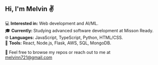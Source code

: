 ## Hi, I'm Melvin :v:

:computer: <b>Interested in:</b> Web development and AI/ML.  
:mortar_board: <b>Currently: </b> Studying advanced software development at Misson Ready.  
:globe_with_meridians: <b>Languages:</b> JavaScript, TypeScript, Python, HTML/CSS.  
:wrench: <b>Tools:</b> React, Node.js, Flask, AWS, SQL, MongoDB.    

:iphone: Feel free to browse my repos or reach out to me at melvinn721@gmail.com

